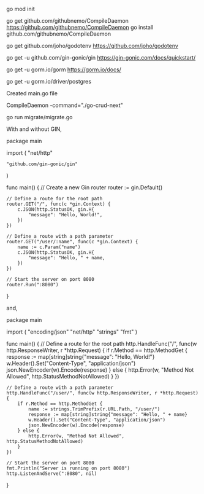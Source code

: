 go mod init

go get github.com/githubnemo/CompileDaemon
https://github.com/githubnemo/CompileDaemon
go install github.com/githubnemo/CompileDaemon

go get github.com/joho/godotenv
https://github.com/joho/godotenv

go get -u github.com/gin-gonic/gin
https://gin-gonic.com/docs/quickstart/

go get -u gorm.io/gorm
https://gorm.io/docs/

go get -u gorm.io/driver/postgres

Created main.go file

CompileDaemon -command="./go-crud-next"

go run migrate/migrate.go


With and without GIN,

package main

import (
	"net/http"

	"github.com/gin-gonic/gin"
)

func main() {
	// Create a new Gin router
	router := gin.Default()

	// Define a route for the root path
	router.GET("/", func(c *gin.Context) {
		c.JSON(http.StatusOK, gin.H{
			"message": "Hello, World!",
		})
	})

	// Define a route with a path parameter
	router.GET("/user/:name", func(c *gin.Context) {
		name := c.Param("name")
		c.JSON(http.StatusOK, gin.H{
			"message": "Hello, " + name,
		})
	})

	// Start the server on port 8080
	router.Run(":8080")
}


and, 

package main

import (
	"encoding/json"
	"net/http"
	"strings"
	"fmt"
)

func main() {
	// Define a route for the root path
	http.HandleFunc("/", func(w http.ResponseWriter, r *http.Request) {
		if r.Method == http.MethodGet {
			response := map[string]string{"message": "Hello, World!"}
			w.Header().Set("Content-Type", "application/json")
			json.NewEncoder(w).Encode(response)
		} else {
			http.Error(w, "Method Not Allowed", http.StatusMethodNotAllowed)
		}
	})

	// Define a route with a path parameter
	http.HandleFunc("/user/", func(w http.ResponseWriter, r *http.Request) {
		if r.Method == http.MethodGet {
			name := strings.TrimPrefix(r.URL.Path, "/user/")
			response := map[string]string{"message": "Hello, " + name}
			w.Header().Set("Content-Type", "application/json")
			json.NewEncoder(w).Encode(response)
		} else {
			http.Error(w, "Method Not Allowed", http.StatusMethodNotAllowed)
		}
	})

	// Start the server on port 8080
	fmt.Println("Server is running on port 8080")
	http.ListenAndServe(":8080", nil)
}
